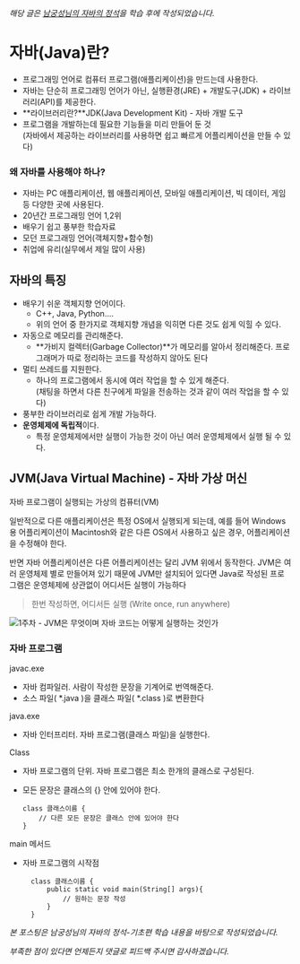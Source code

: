 _해당 글은 [남궁성님의 자바의 정석](https://www.youtube.com/user/MasterNKS/playlists)을 학습 후에 작성되었습니다._

# **자바(Java)란?**

-   프로그래밍 언어로 컴퓨터 프로그램(애플리케이션)을 만드는데 사용한다.
-   자바는 단순히 프로그래밍 언어가 아닌, 실행환경(JRE) + 개발도구(JDK) + 라이브러리(API)를 제공한다.
-   **라이브러리란?**JDK(Java Development Kit) - 자바 개발 도구
-   프로그램을 개발하는데 필요한 기능들을 미리 만들어 둔 것  
    (자바에서 제공하는 라이브러리를 사용하면 쉽고 빠르게 어플리케이션을 만들 수 있다)

### **왜 자바를 사용해야 하나?**

-   자바는 PC 애플리케이션, 웹 애플리케이션, 모바일 애플리케이션, 빅 데이터, 게임 등 다양한 곳에 사용된다.
-   20년간 프로그래밍 언어 1,2위
-   배우기 쉽고 풍부한 학습자료
-   모던 프로그래밍 언어(객체지향+함수형)
-   취업에 유리(실무에서 제일 많이 사용)

## **자바의 특징**

-   배우기 쉬운 객체지향 언어이다.
    -   C++, Java, Python....
    -   위의 언어 중 한가지로 객체지향 개념을 익히면 다른 것도 쉽게 익힐 수 있다.
-   자동으로 메모리를 관리해준다.
    -   **가비지 컬렉터(Garbage Collector)**가 메모리를 알아서 정리해준다. 프로그래머가 따로 정리하는 코드를 작성하지 않아도 된다
-   멀티 쓰레드를 지원한다.
    -   하나의 프로그램에서 동시에 여러 작업을 할 수 있게 해준다.  
        (채팅을 하면서 다른 친구에게 파일을 전송하는 것과 같이 여러 작업을 할 수 있다)
-   풍부한 라이브러리로 쉽게 개발 가능하다.
-   **운영체제에 독립적**이다.
    -   특정 운영체제에서만 실행이 가능한 것이 아닌 여러 운영체제에서 실행 될 수 있다.

## **JVM(Java Virtual Machine) - 자바 가상 머신**

자바 프로그램이 실행되는 가상의 컴퓨터(VM)

일반적으로 다른 애플리케이션은 특정 OS에서 실행되게 되는데, 예를 들어 Windows용 어플리케이션이 Macintosh와 같은 다른 OS에서 사용하고 싶은 경우, 어플리케이션을 수정해야 한다.

반면 자바 어플리케이션은 다른 어플리케이션는 달리 JVM 위에서 동작한다. JVM은 여러 운영체제 별로 만들어져 있기 때문에 JVM만 설치되어 있다면 Java로 작성된 프로그램은 운영체제에 상관없이 어디서든 실행이 가능하다

> 한번 작성하면, 어디서든 실행 (Write once, run anywhere)

![1주차 - JVM은 무엇이며 자바 코드는 어떻게 실행하는 것인가](https://raw.githubusercontent.com/inhalin/whiteship-live-study/main/img/week1/jvm.png)

### **자바 프로그램**

javac.exe

-   자바 컴파일러. 사람이 작성한 문장을 기계어로 번역해준다.
-   소스 파일( \*.java )을 클래스 파일( \*.class )로 변환한다

java.exe

-   자바 인터프리터. 자바 프로그램(클래스 파일)을 실행한다.

Class

-   자바 프로그램의 단위. 자바 프로그램은 최소 한개의 클래스로 구성된다.
-   모든 문장은 클래스의 {} 안에 있어야 한다.  
    
    ```
    class 클래스이름 {
    	// 다른 모든 문장은 클래스 안에 있어야 한다 
    }
    ```
    

main 메서드

-   자바 프로그램의 시작점  
    
    ```
      class 클래스이름 {
          public static void main(String[] args){
              // 원하는 문장 작성
          }
      }​
    ```
    

_본 포스팅은 남궁성님의 자바의 정석-기초편 학습 내용을 바탕으로 작성되었습니다._

_부족한 점이 있다면 언제든지 댓글로 피드백 주시면 감사하겠습니다._
